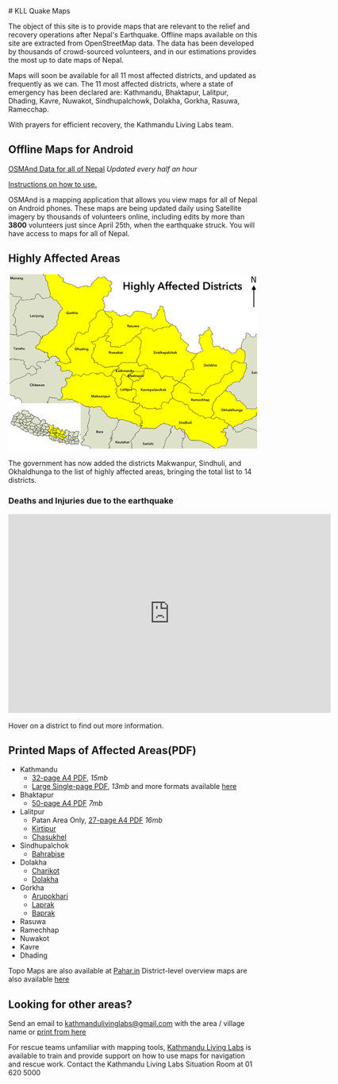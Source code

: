 <link href="css/avenir-white.css" rel="stylesheet" type="text/css"></link>
# KLL Quake Maps

The object of this site is to provide maps that are relevant to the relief and recovery operations after Nepal's Earthquake. Offline maps available on this site are extracted from OpenStreetMap data. The data has been developed by thousands of crowd-sourced volunteers, and in our estimations provides the most up to date maps of Nepal.

Maps will soon be available for all 11 most affected districts, and updated as frequently as we can. The 11 most affected districts, where a state of emergency has been declared are: Kathmandu, Bhaktapur, Lalitpur, Dhading, Kavre, Nuwakot, Sindhupalchowk, Dolakha, Gorkha, Rasuwa, Ramecchap.

With prayers for efficient recovery, the Kathmandu Living Labs team.


## Offline Maps for Android

[OSMAnd Data for all of Nepal](http://52.10.79.204/Nepal-latest.zip) *Updated every half an hour*

[Instructions on how to use.](https://docs.google.com/document/d/1eQnUxurakreVotXz4wbt194Tn6fJjoSSMME66rokTwc/pub)

OSMAnd is a mapping application that allows you view maps for all of Nepal on Android phones. These maps are being updated daily using Satellite imagery by thousands of volunteers online, including edits by more than **3800** volunteers just since April 25th, when the earthquake struck. You will have access to maps for all of Nepal.


## Highly Affected Areas
![](img/MostAffectedDistricts.png)

The government has now added the districts Makwanpur, Sindhuli, and Okhaldhunga to the list of highly affected areas, bringing the total list to 14 districts.

### Deaths and Injuries due to the earthquake

<iframe class="height-400" frameborder="0" width="650" height="400" scrolling="no" src="http://kathmandulivinglabs.github.io/nepal-casualty-map/iframe.html"></iframe>

Hover on a district to find out more information.

## Printed Maps of Affected Areas(PDF)
 * Kathmandu
   * [32-page A4 PDF](https://docs.google.com/document/d/1eQnUxurakreVotXz4wbt194Tn6fJjoSSMME66rokTwc/pub), *15mb*
   * [Large Single-page PDF](http://www.maposmatic.org/results//163571_2015-04-26_22-22_KathmanduBagmatiCentralDevelopmentRegionNepal.pdf), *13mb* and more formats available [here](http://www.maposmatic.org/maps/163571)
 * Bhaktapur
   * [50-page A4 PDF](http://www.maposmatic.org/results//163497_2015-04-26_14-05_BhaktapurBagmatiCentralDevelopmentRegionNepal.pdf) *7mb*
 * Lalitpur
   * Patan Area Only, [27-page A4 PDF](http://www.maposmatic.org/results//163662_2015-04-27_10-25_Lalitpur.pdf) *16mb*
   * [Kirtipur](https://cloud.githubusercontent.com/assets/371666/7369122/a2e6e3d8-edcc-11e4-8870-cb58302c0788.png)
   * [Chasukhel](https://cloud.githubusercontent.com/assets/4587826/7360010/d42f39f4-ed13-11e4-8ccf-06b6df824b6e.png)
 * Sindhupalchok
   * [Bahrabise](https://cloud.githubusercontent.com/assets/371666/7369193/7200ad70-edcd-11e4-8d3d-c36bb86c8eb8.png)
 * Dolakha
   * [Charikot](https://cloud.githubusercontent.com/assets/371666/7369184/369a7798-edcd-11e4-9d94-998dcd305b3d.png)
   * [Dolakha](https://cloud.githubusercontent.com/assets/4587826/7360012/da9b7758-ed13-11e4-9eff-4cf6b8b2bee0.png)
 * Gorkha
   * [Arupokhari](http://www.maposmatic.org/results//164512_2015-05-02_10-02_ArupokhariGorkha.png)
   * [Laprak](https://cloud.githubusercontent.com/assets/371666/7369104/779291a0-edcc-11e4-9f18-8331f8d68594.png)
   * [Baprak](https://cloud.githubusercontent.com/assets/371666/7369111/8e87067a-edcc-11e4-97ec-61b0d5313867.png)
 * Rasuwa
 * Ramechhap
 * Nuwakot
 * Kavre
 * Dhading

Topo Maps are also available at [Pahar.in](http://pahar.in/nepal-topo-maps/)
District-level overview maps are also available [here](https://drive.google.com/file/d/0BxrnzVKy1m8GNDY5Rk1oSDVpbVk/view)

## Looking for other areas?
Send an email to kathmandulivinglabs@gmail.com with the area / village name or [print from here](http://geohacker.in/nepal/)


For rescue teams unfamiliar with mapping tools, [Kathmandu Living Labs](http://kathmandulivinglabs.org) is available to train and provide support on how to use maps for navigation and rescue work. Contact the Kathmandu Living Labs Situation Room at 01 620 5000


